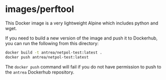 # images/perftool

This Docker image is a very lightweight Alpine which includes python and wget.

If you need to build a new version of the image and push it to Dockerhub, you
can run the following from this directory:

```bash
docker build -t antrea/netpol-test:latest .
docker push antrea/netpol-test:latest
```

The `docker push` command will fail if you do not have permission to push to the
`antrea` Dockerhub repository.
